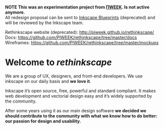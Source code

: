 **NOTE This was an experimentation project from [ΠWEEK](http://piweek.com/). Is not active anymore.** <br/>
All redesign proposal can be sent to [Inkscape Blueprints](https://blueprints.launchpad.net/inkscape) (deprecated) and will be reviewed by the Inkscape team.

Rethinkscape website (deprecated): http://piweek.github.io/rethinkscape/ \
Docs: https://github.com/PIWEEK/rethinkscape/tree/master/docs \
Wireframes: https://github.com/PIWEEK/rethinkscape/tree/master/mockups <br/>

Welcome to *rethinkscape*
=============================

We are a group of UX, designers, and front-end developers. We use inkscape on our daily basis and **we love it**.

Inkscape it’s open source, free, powerful and standard compliant. It makes web development and vectorial design easy and it’s widely supported by the community.

After some years using it as our main design software **we decided we should contribute to the community with what we know how to do better: our passion for design and usability.**


